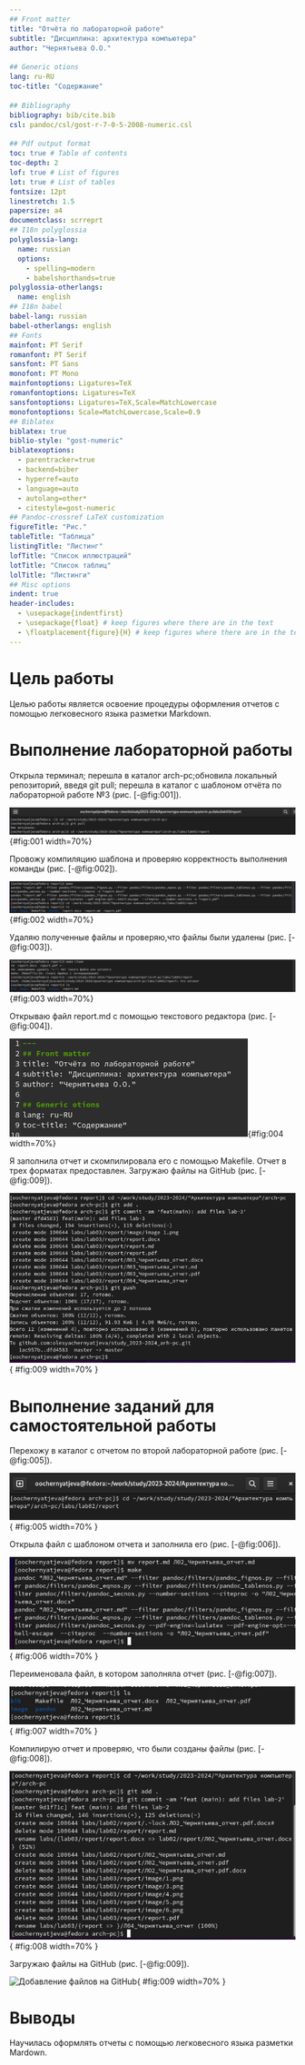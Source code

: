 ```yaml
---
## Front matter
title: "Oтчёта по лабораторной работе"
subtitle: "Дисциплина: архитектура компьютера"
author: "Чернятьева О.О."

## Generic otions
lang: ru-RU
toc-title: "Содержание"

## Bibliography
bibliography: bib/cite.bib
csl: pandoc/csl/gost-r-7-0-5-2008-numeric.csl

## Pdf output format
toc: true # Table of contents
toc-depth: 2
lof: true # List of figures
lot: true # List of tables
fontsize: 12pt
linestretch: 1.5
papersize: a4
documentclass: scrreprt
## I18n polyglossia
polyglossia-lang:
  name: russian
  options:
	- spelling=modern
	- babelshorthands=true
polyglossia-otherlangs:
  name: english
## I18n babel
babel-lang: russian
babel-otherlangs: english
## Fonts
mainfont: PT Serif
romanfont: PT Serif
sansfont: PT Sans
monofont: PT Mono
mainfontoptions: Ligatures=TeX
romanfontoptions: Ligatures=TeX
sansfontoptions: Ligatures=TeX,Scale=MatchLowercase
monofontoptions: Scale=MatchLowercase,Scale=0.9
## Biblatex
biblatex: true
biblio-style: "gost-numeric"
biblatexoptions:
  - parentracker=true
  - backend=biber
  - hyperref=auto
  - language=auto
  - autolang=other*
  - citestyle=gost-numeric
## Pandoc-crossref LaTeX customization
figureTitle: "Рис."
tableTitle: "Таблица"
listingTitle: "Листинг"
lofTitle: "Список иллюстраций"
lotTitle: "Список таблиц"
lolTitle: "Листинги"
## Misc options
indent: true
header-includes:
  - \usepackage{indentfirst}
  - \usepackage{float} # keep figures where there are in the text
  - \floatplacement{figure}{H} # keep figures where there are in the text
---
```


# Цель работы

Целью работы является освоение процедуры оформления отчетов с помощью легковесного
языка разметки Markdown.

# Выполнение лабораторной работы

Открыла терминал; перешла в каталог arch-pc;обновила локальный репозиторий, введя git pull; перешла в каталог с шаблоном отчёта по лабораторной работе №3 (рис. [-@fig:001]).

![Обновление терминала и перемещение между директориями](image/1.png){#fig:001 width=70%}

Провожу компиляцию шаблона и проверяю корректность выполнения команды (рис. [-@fig:002]).

![Компиляция шаблона](image/3.png){#fig:002 width=70%}

Удаляю полученные файлы и проверяю,что файлы были удалены (рис. [-@fig:003]).

![Удаление файлов](image/4.png){#fig:003 width=70%}

Открываю файл report.md с помощью текстового редактора (рис. [-@fig:004]).

![Открытие файла с шаблоном отчета и его заполнение](image/5.png){#fig:004 width=70%}

Я заполнила отчет и скомпилировала его с помощью Makefile. Отчет в трех форматах предоставлен.
Загружаю файлы на GitHub (рис. [-@fig:009]).

![Добавление файлов на GitHub](image/6.png){ #fig:009 width=70% }

# Выполнение заданий для самостоятельной работы

Перехожу в каталог с отчетом по второй лабораторной работе (рис. [-@fig:005]).

![Перемещение между директориями](image/7.png){ #fig:005 width=70% }

Открыла файл с шаблоном отчета и заполнила его (рис. [-@fig:006]).

![Открытие файла с шаблоном отчета](image/8.png){ #fig:006 width=70% }

Переименовала файл, в котором заполняла отчет (рис. [-@fig:007]).

![Переименование файла](image/9.png){ #fig:007 width=70% }

Компилирую отчет и проверяю, что были созданы файлы (рис. [-@fig:008]).

![Компиляция отчета](image/10.png){ #fig:008 width=70% }

Загружаю файлы на GitHub (рис. [-@fig:009]).

![Добавление файлов на GitHub](image/11.png){ #fig:009 width=70% }

# Выводы
Научилась оформлять отчеты с помощью легковесного языка разметки Mardown.
